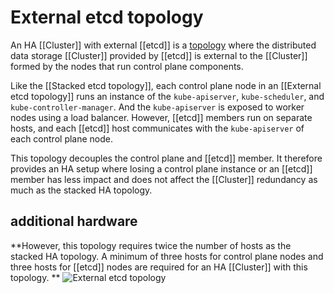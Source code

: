 # External etcd topology

An HA [[Cluster]] with external [[etcd]] is a [topology](https://en.wikipedia.org/wiki/Network_topology) where the distributed data storage [[Cluster]] provided by [[etcd]] is external to the [[Cluster]] formed by the nodes that run control plane components.

Like the [[Stacked etcd topology]], each control plane node in an [[External etcd topology]] runs an instance of the `kube-apiserver`, `kube-scheduler`, and `kube-controller-manager`. And the `kube-apiserver` is exposed to worker nodes using a load balancer. However, [[etcd]] members run on separate hosts, and each [[etcd]] host communicates with the `kube-apiserver` of each control plane node.

This topology decouples the control plane and [[etcd]] member. It therefore provides an HA setup where losing a control plane instance or an [[etcd]] member has less impact and does not affect the [[Cluster]] redundancy as much as the stacked HA topology.

## additional hardware
**However, this topology requires twice the number of hosts as the stacked HA topology. A minimum of three hosts for control plane nodes and three hosts for [[etcd]] nodes are required for an HA [[Cluster]] with this topology.
**
![External etcd topology](https://d33wubrfki0l68.cloudfront.net/ad49fffce42d5a35ae0d0cc1186b97209d86b99c/5a6ae/images/kubeadm/kubeadm-ha-topology-external-etcd.svg)